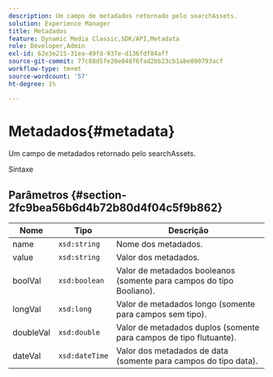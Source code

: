 ```yaml
---
description: Um campo de metadados retornado pelo searchAssets.
solution: Experience Manager
title: Metadados
feature: Dynamic Media Classic,SDK/API,Metadata
role: Developer,Admin
exl-id: 62e3e215-31ea-49fd-937e-d136fdf84aff
source-git-commit: 77c88d5fe20e048f6fad2bb23cb1abe090793acf
workflow-type: tm+mt
source-wordcount: '57'
ht-degree: 1%

---
```


# Metadados{#metadata}

Um campo de metadados retornado pelo searchAssets.

Sintaxe

## Parâmetros {#section-2fc9bea56b6d4b72b80d4f04c5f9b862}

| Nome | Tipo | Descrição |
|---|---|---|
| name | `xsd:string` | Nome dos metadados. |
| value | `xsd:string` | Valor dos metadados. |
| boolVal | `xsd:boolean` | Valor de metadados booleanos (somente para campos do tipo Booliano). |
| longVal | `xsd:long` | Valor de metadados longo (somente para campos sem tipo). |
| doubleVal | `xsd:double` | Valor de metadados duplos (somente para campos de tipo flutuante). |
| dateVal | `xsd:dateTime` | Valor dos metadados de data (somente para campos do tipo data). |
